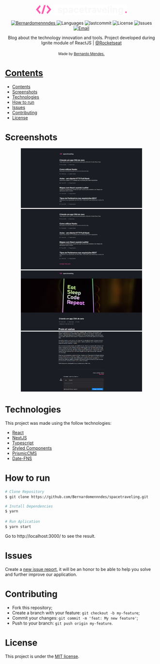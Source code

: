 <p align="center">
   <img src="./.github/logo.svg" alt="Move It" width="300"/>
</p>

<p align="center">
   <a href="https://www.linkedin.com/in/bernardomennndes/">
      <img alt="Bernardomennndes" src="https://img.shields.io/badge/-Bernardomennndes-5965e0?style=for-the-badge&logo=Linkedin&logoColor=white" />
   </a>
  <img alt="Languages" src="https://img.shields.io/github/languages/count/Bernardomennndes/spacetraveling?style=for-the-badge&color=%235963C5" />
  <img alt="lastcommit" src="https://img.shields.io/github/last-commit/Bernardomennndes/spacetraveling?style=for-the-badge&color=%235761C3" />
  <img alt="License" src="https://img.shields.io/github/license/Bernardomennndes/spacetraveling?style=for-the-badge&color=%235E69D7" />
  <img alt="Issues" src="https://img.shields.io/github/issues/Bernardomennndes/spacetraveling?style=for-the-badge&color=%235965E0">
  <a href="mailto:bernardomennndes@outlook.com">
   <img alt="Email" src="https://img.shields.io/badge/-bernardomennndes%40outlook.com-%23525DCB?style=for-the-badge" />
  </a>
</p>

<p align="center">
    Blog about the technology innovation and tools. Project developed during Ignite module of ReactJS | <a href="https://github.com/Rocketseat">@Rocketseat</a>
</p>

<div align="center">
  <sub> Made by
    <a href="https://github.com/Bernardomenndes">Bernardo Mendes.
  </sub>
</div>

# Contents

- [Contents](#contents)
- [Screenshots](#screenshots)
- [Technologies](#technologies)
- [How to run](#how-to-run)
- [Issues](#issues)
- [Contributing](#contributing)
- [License](#license)

# Screenshots
<div align="center">
   <img src="./.github/screenshot__1.png" width="400px">
   <img src="./.github/screenshot__2.png" width="400px">
   <img src="./.github/screenshot__3.png" width="400px">
   <img src="./.github/screenshot__4.png" width="400px">
</div>

# Technologies
This project was made using the follow technologies:

* [React](https://reactjs.org/)
* [NextJS](https://nextjs.org/)
* [Typescript](https://www.typescriptlang.org/)
* [Styled Components](https://styled-components.com/)
* [PrismicCMS](https://prismic.io/)
* [Date-FNS](https://date-fns.org/)

# How to run

```bash
# Clone Repository
$ git clone https://github.com/Bernardomennndes/spacetraveling.git
```

```bash
# Install Dependencies
$ yarn

# Run Aplication
$ yarn start
```
Go to http://localhost:3000/ to see the result.

# Issues

Create a <a href="https://github.com/Bernardomennndes/spacetraveling/issues">new issue report</a>, it will be an honor to be able to help you solve and further improve our application.

# Contributing

- Fork this repository;
- Create a branch with your feature: `git checkout -b my-feature`;
- Commit your changes: `git commit -m 'feat: My new feature'`;
- Push to your branch: `git push origin my-feature`.

# License

This project is under the [MIT license](./).
